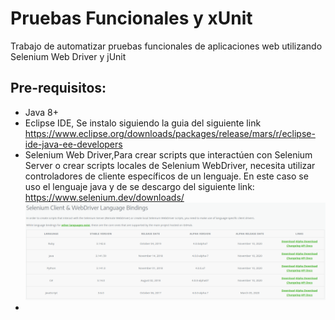 # Pruebas Funcionales y xUnit

Trabajo de automatizar pruebas funcionales de aplicaciones web utilizando Selenium Web Driver y jUnit

## Pre-requisitos:
+ Java 8+
+ Eclipse IDE, Se instalo siguiendo la guia del siguiente link https://www.eclipse.org/downloads/packages/release/mars/r/eclipse-ide-java-ee-developers
+ Selenium Web Driver,Para crear scripts que interactúen con Selenium Server o crear scripts locales de Selenium WebDriver, necesita utilizar controladores de cliente específicos de un lenguaje. En este caso se uso el lenguaje java y de se descargo del siguiente link: https://www.selenium.dev/downloads/
![](https://github.com/kpzaolod6000/Test_Cases/blob/master/image/unit.png)
+ 
